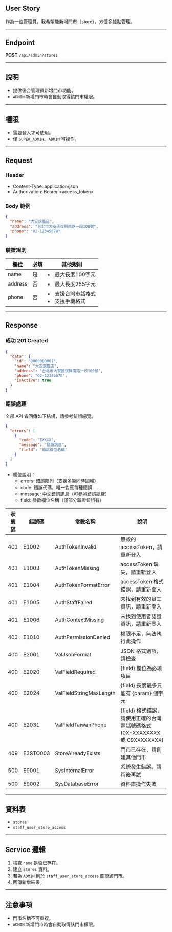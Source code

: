 ## User Story

作為一位管理員，我希望能新增門市（store），方便多據點管理。

---

## Endpoint

**POST** `/api/admin/stores`

---

## 說明

- 提供後台管理員新增門市功能。
- `ADMIN` 新增門市時會自動取得該門市權限。

---

## 權限

- 需要登入才可使用。
- 僅 `SUPER_ADMIN`、`ADMIN` 可操作。

---

## Request

### Header

- Content-Type: application/json
- Authorization: Bearer <access_token>

### Body 範例

```json
{
  "name": "大安旗艦店",
  "address": "台北市大安區復興南路一段100號",
  "phone": "02-12345678"
}
```

### 驗證規則

| 欄位    | 必填 | 其他規則                              |
| ------- | ---- | ------------------------------------- |
| name    | 是   | <li>最大長度100字元                   |
| address | 否   | <li>最大長度255字元                   |
| phone   | 否   | <li>支援台灣市話格式 <li>支援手機格式 |

---

## Response

### 成功 201 Created

```json
{
  "data": {
    "id": "8000000001",
    "name": "大安旗艦店",
    "address": "台北市大安區復興南路一段100號",
    "phone": "02-12345678",
    "isActive": true
  }
}
```


### 錯誤處理

全部 API 皆回傳如下結構，請參考錯誤總覽。

```json
{
  "errors": [
    {
      "code": "EXXXX",
      "message": "錯誤訊息",
      "field": "錯誤欄位名稱"
    }
  ]
}
```

- 欄位說明：
  - errors: 錯誤陣列（支援多筆同時回報）
  - code: 錯誤代碼，唯一對應每種錯誤
  - message: 中文錯誤訊息（可參照錯誤總覽）
  - field: 參數欄位名稱（僅部分驗證錯誤有）

| 狀態碼 | 錯誤碼   | 常數名稱                | 說明                                                                       |
| ------ | -------- | ----------------------- | -------------------------------------------------------------------------- |
| 401    | E1002    | AuthTokenInvalid        | 無效的 accessToken，請重新登入                                             |
| 401    | E1003    | AuthTokenMissing        | accessToken 缺失，請重新登入                                               |
| 401    | E1004    | AuthTokenFormatError    | accessToken 格式錯誤，請重新登入                                           |
| 401    | E1005    | AuthStaffFailed         | 未找到有效的員工資訊，請重新登入                                           |
| 401    | E1006    | AuthContextMissing      | 未找到使用者認證資訊，請重新登入                                           |
| 403    | E1010    | AuthPermissionDenied    | 權限不足，無法執行此操作                                                   |
| 400    | E2001    | ValJsonFormat           | JSON 格式錯誤，請檢查                                                      |
| 400    | E2020    | ValFieldRequired        | {field} 欄位為必填項目                                                     |
| 400    | E2024    | ValFieldStringMaxLength | {field} 長度最多只能有 {param} 個字元                                      |
| 400    | E2031    | ValFieldTaiwanPhone     | {field} 格式錯誤，請使用正確的台灣電話號碼格式 (0X-XXXXXXXX 或 09XXXXXXXX) |
| 409    | E3STO003 | StoreAlreadyExists      | 門市已存在，請創建其他門市                                                 |
| 500    | E9001    | SysInternalError        | 系統發生錯誤，請稍後再試                                                   |
| 500    | E9002    | SysDatabaseError        | 資料庫操作失敗                                                             |

---

## 資料表

- `stores`
- `staff_user_store_access`

---

## Service 邏輯

1. 檢查 `name` 是否已存在。
2. 建立 `stores` 資料。
3. 若為 `ADMIN` 則於 `staff_user_store_access` 關聯該門市。
4. 回傳新增結果。

---

## 注意事項

- 門市名稱不可重複。
- `ADMIN` 新增門市時會自動取得該門市權限。
